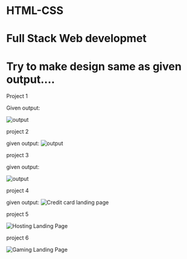 # HTML-CSS
# Full Stack Web developmet
# Try to make design same as given output....

Project 1

Given output:

![output](https://user-images.githubusercontent.com/118888081/208794369-2655defc-5ec6-4d2a-b44f-639fc1f46189.png)

project 2

given output:
![output](https://user-images.githubusercontent.com/118888081/208794578-55a2e10b-c92a-4fe1-82b6-689c76c0ef3f.png)

project 3

given output:

![output](https://user-images.githubusercontent.com/118888081/208794682-13ad8367-6382-4862-891b-703350f5251d.png)

project 4

given output:
![Credit card landing page](https://user-images.githubusercontent.com/118888081/208794742-8cfe17ad-c288-44c4-a399-881c23972a2b.png)


project 5

![Hosting Landing Page](https://user-images.githubusercontent.com/118888081/209797161-b90aaa7d-4e1d-442c-aa49-b7d123e30033.png)

project 6

![Gaming Landing Page](https://user-images.githubusercontent.com/118888081/215332196-7676af4d-d766-4704-b1be-6cdc46155659.png)
